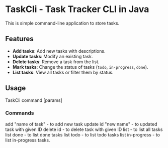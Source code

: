 # TaskCli - Task Tracker CLI in Java

This is simple command-line application to store tasks.

## Features

- **Add tasks**: Add new tasks with descriptions.
- **Update tasks**: Modify an existing task.
- **Delete tasks**: Remove a task from the list.
- **Mark tasks**: Change the status of tasks (`todo`, `in-progress`, `done`).
- **List tasks**: View all tasks or filter them by status.

## Usage 

TaskCli command [params]

### Commands

add "name of task" - to add new task
update id "new name" - to updated task with given ID
delete id - to delete task with given ID
list - to list all tasks
list done - to list done tasks
list todo - to list todo tasks
list in-progress - to list in-progress tasks.


